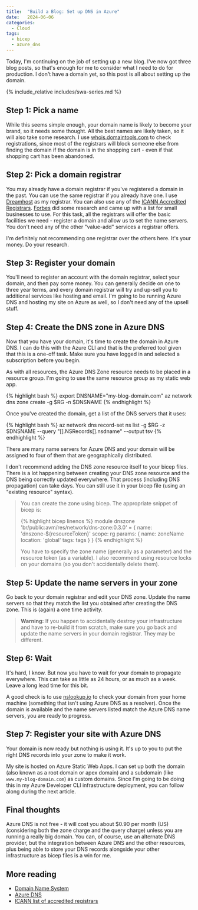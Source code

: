 ```yaml
---
title:  "Build a Blog: Set up DNS in Azure"
date:   2024-06-06
categories:
  - Cloud
tags:
  - bicep
  - azure_dns
---
```


Today, I'm continuing on the job of setting up a new blog.  I've now got three blog posts, so that's enough for me to consider what I need to do for production.  I don't have a domain yet, so this post is all about setting up the domain.

<!-- more -->

{% include_relative includes/swa-series.md %}

## Step 1: Pick a name

While this seems simple enough, your domain name is likely to become your brand, so it needs some thought. All the best names are likely taken, so it will also take some research.  I use [whois.domaintools.com](https://whois.domaintools.com/) to check registrations, since most of the registrars will block someone else from finding the domain if the domain is in the shopping cart - even if that shopping cart has been abandoned.

## Step 2: Pick a domain registrar

You may already have a domain registrar if you've registered a domain in the past. You can use the same registrar if you already have one. I use [Dreamhost](https://www.dreamhost.com) as my registrar. You can also use any of the [ICANN Accredited Registrars](https://www.icann.org/en/accredited-registrars). [Forbes](https://www.forbes.com/advisor/business/software/best-domain-registrar/) did some research and came up with a list for small businesses to use. For this task, all the registrars will offer the basic facilities we need - register a domain and allow us to set the name servers.  You don't need any of the other "value-add" services a registrar offers.

I'm definitely not recommending one registrar over the others here. It's your money. Do your research.

## Step 3: Register your domain

You'll need to register an account with the domain registrar, select your domain, and then pay some money.  You can generally decide on one to three year terms, and every domain registrar will try and up-sell you to additional services like hosting and email. I'm going to be running Azure DNS and hosting my site on Azure as well, so I don't need any of the upsell stuff.

## Step 4: Create the DNS zone in Azure DNS

Now that you have your domain, it's time to create the domain in Azure DNS. I can do this with the Azure CLI and that is the preferred tool given that this is a one-off task.  Make sure you have logged in and selected a subscription before you begin.  

As with all resources, the Azure DNS Zone resource needs to be placed in a resource group.  I'm going to use the same resource group as my static web app.

{% highlight bash %}
export DNSNAME="my-blog-domain.com"
az network dns zone create -g $RG -n $DNSNAME
{% endhighlight %}

Once you've created the domain, get a list of the DNS servers that it uses:

{% highlight bash %}
az network dns record-set ns list -g $RG -z $DNSNAME --query "[].NSRecords[].nsdname" --output tsv
{% endhighlight %}

There are many name servers for Azure DNS and your domain will be assigned to four of them that are geographically distributed.  

I don't recommend adding the DNS zone resource itself to your bicep files. There is a lot happening between creating your DNS zone resource and the DNS being correctly updated everywhere.  That process (including DNS propagation) can take days.  You can still use it in your bicep file (using an "existing resource" syntax).

> You can create the zone using bicep. The appropriate snippet of bicep is:
> 
> {% highlight bicep linenos %}
> module dnszone 'br/public:avm/res/network/dns-zone:0.3.0' = {
>   name: 'dnszone-${resourceToken}'
>   scope: rg
>   params: {
>     name: zoneName
>     location: 'global'
>     tags: tags
>   }
> }
> {% endhighlight %}
> 
> You have to specify the zone name (generally as a parameter) and the resource token (as a variable).  I also recommend using resource locks on your domains (so you don't accidentally delete them).

## Step 5: Update the name servers in your zone

Go back to your domain registrar and edit your DNS zone.  Update the name servers so that they match the list you obtained after creating the DNS zone.  This is (again) a one time activity.

> **Warning:** If you happen to accidentally destroy your infrastructure and have to re-build it from scratch, make sure you go back and update the name servers in your domain registrar.  They may be different.

## Step 6: Wait

It's hard, I know.  But now you have to wait for your domain to propagate everywhere.  This can take as little as 24 hours, or as much as a week.  Leave a long lead time for this bit.

A good check is to use [nslookup.io](https://www.nslookup.io) to check your domain from your home machine (something that isn't using Azure DNS as a resolver).  Once the domain is available and the name servers listed match the Azure DNS name servers, you are ready to progress.

## Step 7: Register your site with Azure DNS

Your domain is now ready but nothing is using it.  It's up to you to put the right DNS records into your zone to make it work.

My site is hosted on Azure Static Web Apps.  I can set up both the domain (also known as a root domain or apex domain) and a subdomain (like `www.my-blog-domain.com`) as custom domains.  Since I'm going to be doing this in my Azure Developer CLI infrastructure deployment, you can follow along during the next article.

## Final thoughts

Azure DNS is not free - it will cost you about $0.90 per month (US) (considering both the zone charge and the query charge) unless you are running a really big domain.  You can, of course, use an alternate DNS provider, but the integration between Azure DNS and the other resources, plus being able to store your DNS records alongside your other infrastructure as bicep files is a win for me.

## More reading

* [Domain Name System](https://en.wikipedia.org/wiki/Domain_Name_System)
* [Azure DNS](https://learn.microsoft.com/azure/dns/dns-overview)
* [ICANN list of accredited registrars](https://www.icann.org/en/accredited-registrars)
